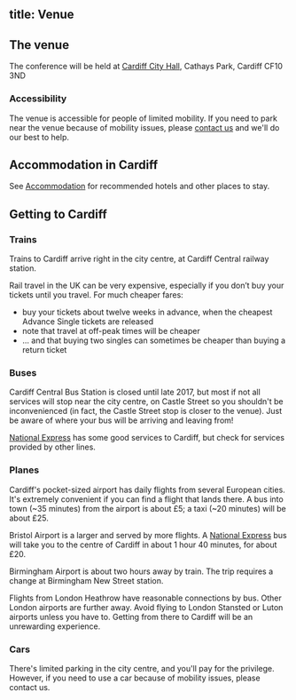 title: Venue
---

## The venue

The conference will be held at [Cardiff City Hall](http://www.cardiffcityhall.com/find-us), Cathays Park, Cardiff CF10 3ND

### Accessibility

The venue is accessible for people of limited mobility. If you need to park near the venue because of mobility issues, please [contact us](/contact/) and we'll do our best to help.


## Accommodation in Cardiff

See [Accommodation](/accommodation/) for recommended hotels and other places to stay.


## Getting to Cardiff

### Trains

Trains to Cardiff arrive right in the city centre, at Cardiff Central railway station.

Rail travel in the UK can be very expensive, especially if you don’t buy your tickets until you travel. For much cheaper fares:

* buy your tickets about twelve weeks in advance, when the cheapest Advance Single tickets are released
* note that travel at off-peak times will be cheaper
* ... and that buying two singles can sometimes be cheaper than buying a return ticket

### Buses

Cardiff Central Bus Station is closed until late 2017, but most if not all services will stop near the city centre, on Castle Street so you shouldn't be inconvenienced (in fact, the Castle Street stop is closer to the venue). Just be aware of where your bus will be arriving and leaving from!

[National Express](http://nationalexpress.com) has some good services to Cardiff, but check for services provided by other lines.

### Planes

Cardiff's pocket-sized airport has daily flights from several European cities.  It's extremely convenient if you can find a flight that lands there. A bus into town (~35 minutes) from the airport is about £5; a taxi (~20 minutes) will be about £25.

Bristol Airport is a larger and served by more flights. A [National Express](http://nationalexpress.com) bus will take you to the centre of Cardiff in about 1 hour 40 minutes, for about £20.

Birmingham Airport is about two hours away by train. The trip requires a change at Birmingham New Street station.

Flights from London Heathrow have reasonable connections by bus. Other London airports are further away. Avoid flying to London Stansted or Luton airports unless you have to. Getting from there to Cardiff will be an unrewarding experience.

### Cars

There's limited parking in the city centre, and you'll pay for the privilege.  However, if you need to use a car because of mobility issues, please contact us.
